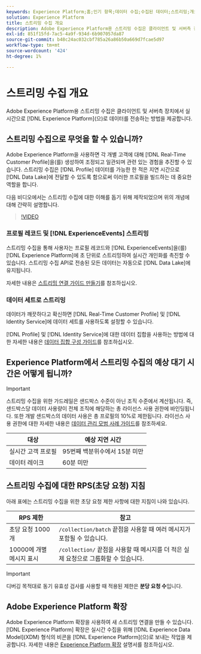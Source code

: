 ```yaml
---
keywords: Experience Platform;홈;인기 항목;데이터 수집;수집된 데이터;스트리밍;개요;스트리밍 수집;지연;스트리밍 지연;
solution: Experience Platform
title: 스트리밍 수집 개요
description: Adobe Experience Platform용 스트리밍 수집은 클라이언트 및 서버측 장치에서 실시간으로 Experience Platform으로 데이터를 전송하는 방법을 사용자에게 제공합니다.
exl-id: 851f15fd-7ac5-4a9f-934d-6b907057da87
source-git-commit: b48c24ac032cbf785a26a86b50a669d7fcae5d97
workflow-type: tm+mt
source-wordcount: '424'
ht-degree: 1%

---
```


# 스트리밍 수집 개요

Adobe Experience Platform용 스트리밍 수집은 클라이언트 및 서버측 장치에서 실시간으로 [!DNL Experience Platform]&#x200B;(으)로 데이터를 전송하는 방법을 제공합니다.

## 스트리밍 수집으로 무엇을 할 수 있습니까?

Adobe Experience Platform을 사용하면 각 개별 고객에 대해 [!DNL Real-Time Customer Profile]을(를) 생성하여 조정되고 일관되며 관련 있는 경험을 추진할 수 있습니다. 스트리밍 수집은 [!DNL Profile] 데이터를 가능한 한 적은 지연 시간으로 [!DNL Data Lake]에 전달할 수 있도록 함으로써 이러한 프로필을 빌드하는 데 중요한 역할을 합니다.

다음 비디오에서는 스트리밍 수집에 대한 이해를 돕기 위해 제작되었으며 위의 개념에 대해 간략히 설명합니다.

>[!VIDEO](https://video.tv.adobe.com/v/31706?quality=12&learn=on&captions=kor)

### 프로필 레코드 및 [!DNL ExperienceEvents] 스트리밍

스트리밍 수집을 통해 사용자는 프로필 레코드와 [!DNL ExperienceEvents]을(를) [!DNL Experience Platform]에 초 단위로 스트리밍하여 실시간 개인화를 촉진할 수 있습니다. 스트리밍 수집 API로 전송된 모든 데이터는 자동으로 [!DNL Data Lake]에 유지됩니다.

자세한 내용은 [스트리밍 연결 가이드 만들기](../tutorials/create-streaming-connection.md)를 참조하십시오.

### 데이터 세트로 스트리밍

데이터가 깨끗하다고 확신하면 [!DNL Real-Time Customer Profile] 및 [!DNL Identity Service]에 데이터 세트를 사용하도록 설정할 수 있습니다.

[!DNL Profile] 및 [!DNL Identity Service]에 대한 데이터 집합을 사용하는 방법에 대한 자세한 내용은 [데이터 집합 구성 가이드](../../profile/tutorials/dataset-configuration.md)를 참조하십시오.

## Experience Platform에서 스트리밍 수집의 예상 대기 시간은 어떻게 됩니까?

>[!IMPORTANT]
>
>스트리밍 수집을 위한 가드레일은 샌드박스 수준이 아닌 조직 수준에서 계산됩니다. 즉, 샌드박스당 데이터 사용량이 전체 조직에 해당하는 총 라이선스 사용 권한에 바인딩됩니다. 또한 개발 샌드박스의 데이터 사용은 총 프로필의 10%로 제한됩니다. 라이선스 사용 권한에 대한 자세한 내용은 [데이터 관리 모범 사례 가이드](../../landing/license-usage-and-guardrails/data-management-best-practices.md)를 참조하세요.

| 대상 | 예상 지연 시간 |
| --------- | ---------------- |
| 실시간 고객 프로필 | 95번째 백분위수에서 15분 미만 |
| 데이터 레이크 | 60분 미만 |

## 스트리밍 수집에 대한 RPS(초당 요청) 지침

아래 표에는 스트리밍 수집을 위한 초당 요청 제한 사항에 대한 지침이 나와 있습니다.

| RPS 제한 | 참고 |
| --- | --- |
| 초당 요청 1000개 | `/collection/batch` 끝점을 사용할 때 여러 메시지가 포함될 수 있습니다. |
| 10000에 개별 메시지 표시 | `/collection/` 끝점을 사용할 때 메시지를 더 적은 실제 요청으로 그룹화할 수 있습니다. |

>[!IMPORTANT]
>
>디버깅 목적대로 동기 유효성 검사를 사용할 때 적용된 제한은 **분당 요청 수**&#x200B;입니다.

## Adobe Experience Platform 확장

Adobe Experience Platform 확장을 사용하여 새 스트리밍 연결을 만들 수 있습니다. [!DNL Experience Platform] 확장은 실시간 수집을 위해 [!DNL Experience Data Model]&#x200B;(XDM) 형식의 비콘을 [!DNL Experience Platform]&#x200B;(으)로 보내는 작업을 제공합니다. 자세한 내용은 [Experience Platform 확장](../../tags/extensions/client/web-sdk/overview.md) 설명서를 참조하십시오.
